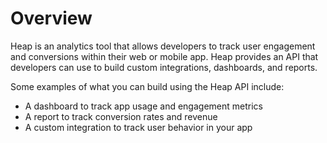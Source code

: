 # Overview

Heap is an analytics tool that allows developers to track user engagement and conversions within their web or mobile app. Heap provides an API that developers can use to build custom integrations, dashboards, and reports.

Some examples of what you can build using the Heap API include:

- A dashboard to track app usage and engagement metrics
- A report to track conversion rates and revenue
- A custom integration to track user behavior in your app
